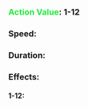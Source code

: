 ### <span style="font-weight:bold;color:rgb(33, 235, 60)">Action Value</span>: 1-12

### Speed:

### Duration:

### Effects:
#### 1-12:
